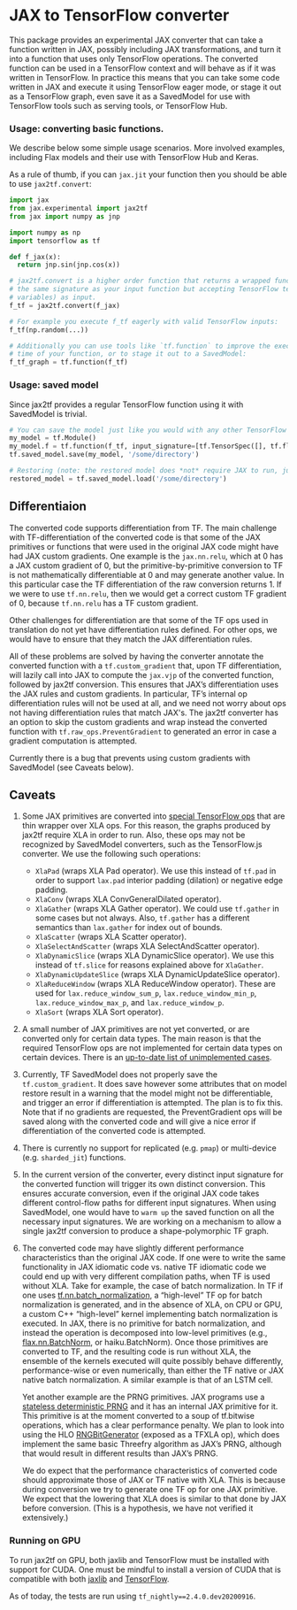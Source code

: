 # JAX to TensorFlow converter

This package provides an experimental JAX converter that can take a function 
written in JAX, possibly including JAX transformations, and turn it into
a function that uses only TensorFlow operations. The converted function 
can be used in a TensorFlow context and will behave as if it was written in TensorFlow. 
In practice this means that you can take some code written in JAX and execute it using 
TensorFlow eager mode, or stage it out as a TensorFlow graph, even save it 
as a SavedModel for use with TensorFlow tools such as serving tools, 
or TensorFlow Hub. 

### Usage: converting basic functions.

We describe below some simple usage scenarios. More involved examples, including
Flax models and their use with TensorFlow Hub and Keras.

As a rule of thumb, if you can `jax.jit` your function then you should be able
to use `jax2tf.convert`:

```python
import jax
from jax.experimental import jax2tf
from jax import numpy as jnp

import numpy as np
import tensorflow as tf

def f_jax(x):
  return jnp.sin(jnp.cos(x))

# jax2tf.convert is a higher order function that returns a wrapped function with
# the same signature as your input function but accepting TensorFlow tensors (or
# variables) as input.
f_tf = jax2tf.convert(f_jax)

# For example you execute f_tf eagerly with valid TensorFlow inputs:
f_tf(np.random(...))

# Additionally you can use tools like `tf.function` to improve the execution
# time of your function, or to stage it out to a SavedModel:
f_tf_graph = tf.function(f_tf)
```

### Usage: saved model

Since jax2tf provides a regular TensorFlow function using it with SavedModel
is trivial.

```python
# You can save the model just like you would with any other TensorFlow function:
my_model = tf.Module()
my_model.f = tf.function(f_tf, input_signature=[tf.TensorSpec([], tf.float32)])
tf.saved_model.save(my_model, '/some/directory')

# Restoring (note: the restored model does *not* require JAX to run, just XLA).
restored_model = tf.saved_model.load('/some/directory')
```

## Differentiaion

The converted code supports differentiation from TF. 
The main challenge with TF-differentiation of the converted code is that some 
of the JAX primitives or functions that were used in the original JAX code might 
have had JAX custom gradients. One example is the ``jax.nn.relu``, which 
at 0 has a JAX custom gradient of 0, but the primitive-by-primitive conversion 
to TF is not mathematically differentiable at 0 and may generate another value. In this 
particular case the TF differentiation of the raw conversion returns 1. 
If we were to use ``tf.nn.relu``, then we would get a correct custom TF gradient of 0, 
because ``tf.nn.relu`` has a TF custom gradient.

Other challenges for differentiation are that some of the TF ops used in translation 
do not yet have differentiation rules defined. 
For other ops, we would have to ensure that they match the JAX differentiation rules. 

All of these problems are solved by having the converter annotate the converted 
function with a ``tf.custom_gradient`` that, upon TF differentiation, will lazily 
call into JAX to compute the ``jax.vjp`` of the converted function, followed by 
jax2tf conversion. 
This ensures that JAX’s differentiation uses the JAX rules and custom gradients. 
In particular, TF’s internal op differentiation rules will not be used at all, 
and we need not worry about ops not having differentiation rules that match JAX's. 
The jax2tf converter has an option to skip the custom gradients and wrap 
instead the converted function with ``tf.raw_ops.PreventGradient`` to generated an 
error in case a gradient computation is attempted. 

Currently there is a bug that prevents using custom gradients with SavedModel 
(see Caveats below).

## Caveats

1.  Some JAX primitives are converted into 
[special TensorFlow ops](https://github.com/tensorflow/tensorflow/blob/master/tensorflow/compiler/tf2xla/ops/xla_ops.cc)
  that are thin wrapper over XLA ops. For this reason, the graphs produced by jax2tf
  require XLA in order to run. Also, these ops may not be recognized by 
  SavedModel converters, such as the TensorFlow.js converter. 
  We use the following such operations: 

     * ``XlaPad`` (wraps XLA Pad operator). We use this instead of ``tf.pad`` in order to 
     support ``lax.pad`` interior padding (dilation) or negative edge padding. 
     * ``XlaConv`` (wraps XLA ConvGeneralDilated operator).
     * ``XlaGather`` (wraps XLA Gather operator). We could use ``tf.gather`` in some 
     cases but not always. Also, ``tf.gather`` has a different semantics than ``lax.gather``
     for index out of bounds. 
     * ``XlaScatter`` (wraps XLA Scatter operator). 
     * ``XlaSelectAndScatter`` (wraps XLA SelectAndScatter operator). 
     * ``XlaDynamicSlice`` (wraps XLA DynamicSlice operator). 
     We use this instead of ``tf.slice`` for reasons explained above for ``XlaGather``. 
     * ``XlaDynamicUpdateSlice`` (wraps XLA DynamicUpdateSlice operator).
     * ``XlaReduceWindow`` (wraps XLA ReduceWindow operator). These are used 
     for ``lax.reduce_window_sum_p``, ``lax.reduce_window_min_p``, 
     ``lax.reduce_window_max_p``, and ``lax.reduce_window_p``. 
     * ``XlaSort`` (wraps XLA Sort operator). 
 
2.  A small number of JAX primitives are not yet converted, or are converted only
    for certain data types. The main 
    reason is that the required TensorFlow ops are not implemented for certain 
    data types on certain devices. There is an
    [up-to-date list of unimplemented cases](primitives_with_limited_support.md).
        
3.  Currently, TF SavedModel does not properly save the ``tf.custom_gradient``. 
    It does save however some attributes that on model restore result in a warning 
    that the model might not be differentiable, and trigger an error if differentiation 
    is attempted. The plan is to fix this. Note that if no gradients are requested, 
    the PreventGradient ops will be saved along with the converted code and will 
    give a nice error if differentiation of the converted code is attempted.

4.  There is currently no support for replicated (e.g. `pmap`) or multi-device
    (e.g. `sharded_jit`) functions.
   
5. In the current version of the converter, every distinct input signature for the 
   converted function will trigger its own distinct conversion. This ensures accurate
   conversion, even if the original JAX code takes different control-flow paths 
   for different input signatures. When using SavedModel, one would have to 
   `warm up` the saved function on all the necessary input signatures. We are working
   on a mechanism to allow a single jax2tf conversion to produce a shape-polymorphic
   TF graph.  

6.  The converted code may have slightly different performance characteristics than
    the original JAX code. 
    If one were to write the same functionality in JAX idiomatic code vs. 
    native TF idiomatic code we could end up with very different compilation paths, 
    when TF is used without XLA. Take for example, the case of batch normalization. 
    In TF if one uses [tf.nn.batch_normalization](https://www.tensorflow.org/api_docs/python/tf/nn/batch_normalization),
    a “high-level” TF op for batch 
    normalization is generated, and in the absence of XLA, on CPU or GPU, 
    a custom C++ “high-level” kernel implementing batch normalization is executed. 
    In JAX, there is no primitive for batch normalization, and instead the 
    operation is decomposed into low-level primitives (e.g., [flax.nn.BatchNorm](https://flax.readthedocs.io/en/latest/_autosummary/flax.nn.BatchNorm.html#flax.nn.BatchNorm), 
    or haiku.BatchNorm). 
    Once those primitives are converted to TF, and the resulting code is 
    run without XLA, the ensemble of the kernels executed will quite 
    possibly behave differently, performance-wise or even numerically, 
    than either the TF native or JAX native batch normalization. 
    A similar example is that of an LSTM cell.

    Yet another example are the PRNG primitives. JAX programs use a [stateless 
    deterministic PRNG](https://github.com/google/jax/blob/master/design_notes/prng.md)
    and it has an internal JAX primitive for it. 
    This primitive is at the moment converted to a soup of tf.bitwise operations, 
    which has a clear performance penalty. We plan to look into using the 
    HLO [RNGBitGenerator](https://www.tensorflow.org/xla/operation_semantics#rngbitgenerator)
    (exposed as a TFXLA op), which does implement 
    the same basic Threefry algorithm as JAX’s PRNG, although that would 
    result in different results than JAX’s PRNG. 
 
    We do expect that the performance characteristics of converted code 
    should approximate those of JAX or TF native with XLA. This is because 
    during conversion we try to generate one TF op for one JAX primitive. 
    We expect that the lowering that XLA does is similar to that done by JAX 
    before conversion. (This is a hypothesis, we have not verified it extensively.) 


### Running on GPU

To run jax2tf on GPU, both jaxlib and TensorFlow must be installed with support
for CUDA. One must be mindful to install a version of CUDA that is compatible
with both [jaxlib](../../../../../#pip-installation) and
[TensorFlow](https://www.tensorflow.org/install/source#tested_build_configurations).

As of today, the tests are run using `tf_nightly==2.4.0.dev20200916`.
